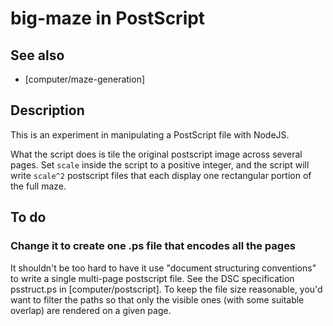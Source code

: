 # big-maze in PostScript

## See also

* [computer/maze-generation]


## Description

This is an experiment in manipulating a PostScript file with NodeJS.

What the script does is tile the original postscript image across several
pages. Set `scale` inside the script to a positive integer, and the script
will write `scale^2` postscript files that each display one rectangular
portion of the full maze.


## To do

### Change it to create one .ps file that encodes all the pages

It shouldn't be too hard to have it use "document structuring conventions" to write
a single multi-page postscript file. See the DSC specification psstruct.ps in
[computer/postscript]. To keep the file size reasonable, you'd want to filter the
paths so that only the visible ones (with some suitable overlap) are rendered on
a given page.

